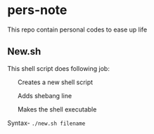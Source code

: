 # pers-note
This repo contain personal codes to ease up life


<h2>New.sh</h2>
<p>This shell script does following job:
<ul>Creates a new shell script</ul>
<ul>Adds shebang line</ul>
<ul>Makes the shell executable</ul>
</p>
Syntax- 
<code>./new.sh filename </code>
